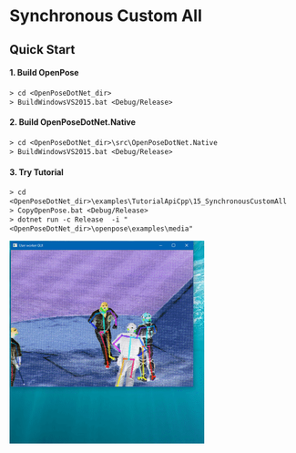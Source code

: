 # Synchronous Custom All

## Quick Start

#### 1. Build OpenPose

````dos
> cd <OpenPoseDotNet_dir>
> BuildWindowsVS2015.bat <Debug/Release>
````

#### 2. Build OpenPoseDotNet.Native

````dos
> cd <OpenPoseDotNet_dir>\src\OpenPoseDotNet.Native
> BuildWindowsVS2015.bat <Debug/Release>
````

#### 3. Try Tutorial

````dos
> cd <OpenPoseDotNet_dir>\examples\TutorialApiCpp\15_SynchronousCustomAll
> CopyOpenPose.bat <Debug/Release>
> dotnet run -c Release  -i "<OpenPoseDotNet_dir>\openpose\examples\media"
````

<img src="images/example_turorial_15.gif"/>